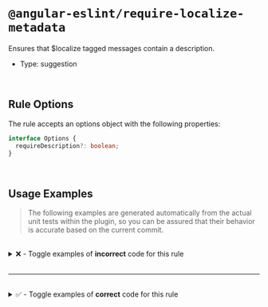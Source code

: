 <!--

  DO NOT EDIT.

  This markdown file was autogenerated using a mixture of the following files as the source of truth for its data:
  - ../../src/rules/require-localize-metadata.ts
  - ../../tests/rules/require-localize-metadata/cases.ts

  In order to update this file, it is therefore those files which need to be updated, as well as potentially the generator script:
  - ../../../../tools/scripts/generate-rule-docs.ts

-->

<br>

# `@angular-eslint/require-localize-metadata`

Ensures that $localize tagged messages contain a description.

- Type: suggestion

<br>

## Rule Options

The rule accepts an options object with the following properties:

```ts
interface Options {
  requireDescription?: boolean;
}

```

<br>

## Usage Examples

> The following examples are generated automatically from the actual unit tests within the plugin, so you can be assured that their behavior is accurate based on the current commit.

<br>

<details>
<summary>❌ - Toggle examples of <strong>incorrect</strong> code for this rule</summary>

<br>

#### Custom Config

```json
{
  "rules": {
    "@angular-eslint/require-localize-metadata": [
      "error",
      {
        "requireDescription": true
      }
    ]
  }
}
```

<br>

#### ❌ Invalid Code

```ts
const localizedText = $localize`Hello i18n!`;
                               ~~~~~~~~~~~~~
```

<br>

---

<br>

#### Custom Config

```json
{
  "rules": {
    "@angular-eslint/require-localize-metadata": [
      "error",
      {
        "requireDescription": true
      }
    ]
  }
}
```

<br>

#### ❌ Invalid Code

```ts
const localizedTexts = {
  helloI18n: $localize`:An introduction header for this sample:Hello i18n!`
};
localizedTexts.helloI18n = $localize`Hello i18n!`;
                                    ~~~~~~~~~~~~~
```

<br>

---

<br>

#### Custom Config

```json
{
  "rules": {
    "@angular-eslint/require-localize-metadata": [
      "error",
      {
        "requireDescription": true
      }
    ]
  }
}
```

<br>

#### ❌ Invalid Code

```ts
return $localize`Hello i18n!`;
                ~~~~~~~~~~~~~
```

<br>

---

<br>

#### Custom Config

```json
{
  "rules": {
    "@angular-eslint/require-localize-metadata": [
      "error",
      {
        "requireDescription": true
      }
    ]
  }
}
```

<br>

#### ❌ Invalid Code

```ts
someFunction($localize`Hello i18n!`);
                      ~~~~~~~~~~~~~
```

<br>

---

<br>

#### Custom Config

```json
{
  "rules": {
    "@angular-eslint/require-localize-metadata": [
      "error",
      {
        "requireDescription": true
      }
    ]
  }
}
```

<br>

#### ❌ Invalid Code

```ts
const localizedText = $localize`:site header|:Hello i18n!`;
                               ~~~~~~~~~~~~~~~~~~~~~~~~~~~
```

<br>

---

<br>

#### Custom Config

```json
{
  "rules": {
    "@angular-eslint/require-localize-metadata": [
      "error",
      {
        "requireDescription": true
      }
    ]
  }
}
```

<br>

#### ❌ Invalid Code

```ts
const localizedText = $localize`:@@custom_id:Hello i18n!`;
                               ~~~~~~~~~~~~~~~~~~~~~~~~~~
```

<br>

---

<br>

#### Custom Config

```json
{
  "rules": {
    "@angular-eslint/require-localize-metadata": [
      "error",
      {
        "requireDescription": true
      }
    ]
  }
}
```

<br>

#### ❌ Invalid Code

```ts
const localizedText = $localize`:site header|@@custom_id:Hello i18n!`;
                               ~~~~~~~~~~~~~~~~~~~~~~~~~~~~~~~~~~~~~~
```

</details>

<br>

---

<br>

<details>
<summary>✅ - Toggle examples of <strong>correct</strong> code for this rule</summary>

<br>

#### Default Config

```json
{
  "rules": {
    "@angular-eslint/require-localize-metadata": [
      "error"
    ]
  }
}
```

<br>

#### ✅ Valid Code

```ts
const localizedText = $localize`Hello i18n!`;
```

<br>

---

<br>

#### Default Config

```json
{
  "rules": {
    "@angular-eslint/require-localize-metadata": [
      "error"
    ]
  }
}
```

<br>

#### ✅ Valid Code

```ts
const localizedText = $localize`:site header|:Hello i18n!`;
```

<br>

---

<br>

#### Default Config

```json
{
  "rules": {
    "@angular-eslint/require-localize-metadata": [
      "error"
    ]
  }
}
```

<br>

#### ✅ Valid Code

```ts
const localizedText = $localize`:@@custom_id:Hello i18n!`;
```

<br>

---

<br>

#### Default Config

```json
{
  "rules": {
    "@angular-eslint/require-localize-metadata": [
      "error"
    ]
  }
}
```

<br>

#### ✅ Valid Code

```ts
const localizedText = $localize`:site header|@@custom_id:Hello i18n!`;
```

<br>

---

<br>

#### Custom Config

```json
{
  "rules": {
    "@angular-eslint/require-localize-metadata": [
      "error",
      {
        "requireDescription": true
      }
    ]
  }
}
```

<br>

#### ✅ Valid Code

```ts
let localizedText = $localize\`:An introduction header for this sample:Hello i18n!\`;
localizedText = $localize\`:An introduction header for this sample modified:Hello i18n modified!\`;
```

<br>

---

<br>

#### Custom Config

```json
{
  "rules": {
    "@angular-eslint/require-localize-metadata": [
      "error",
      {
        "requireDescription": true
      }
    ]
  }
}
```

<br>

#### ✅ Valid Code

```ts
const localizedTexts = {
  helloI18n: $localize\`:An introduction header for this sample:Hello i18n!\`
};
localizedTexts.helloI18n = $localize\`:An introduction header for this sample modified:Hello i18n modified!\`;
```

<br>

---

<br>

#### Custom Config

```json
{
  "rules": {
    "@angular-eslint/require-localize-metadata": [
      "error",
      {
        "requireDescription": true
      }
    ]
  }
}
```

<br>

#### ✅ Valid Code

```ts
return $localize\`:An introduction header for this sample:Hello i18n!\`;
```

<br>

---

<br>

#### Custom Config

```json
{
  "rules": {
    "@angular-eslint/require-localize-metadata": [
      "error",
      {
        "requireDescription": true
      }
    ]
  }
}
```

<br>

#### ✅ Valid Code

```ts
someFunction($localize\`:An introduction header for this sample:Hello i18n!\`);
```

<br>

---

<br>

#### Custom Config

```json
{
  "rules": {
    "@angular-eslint/require-localize-metadata": [
      "error",
      {
        "requireDescription": true
      }
    ]
  }
}
```

<br>

#### ✅ Valid Code

```ts
const localizedText = \`Hello i18n!\`;
```

</details>

<br>
